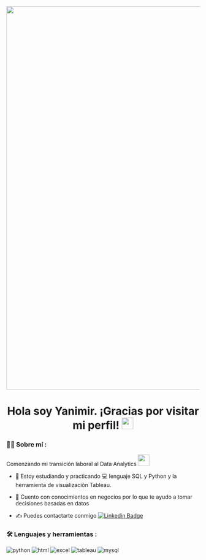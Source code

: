 <div id="header" align="center">
  <img src="https://github.com/YanimirSalazar/yanimirsalazar/assets/125751316/5ff784d4-f7e3-4561-8bdd-fefb3d2632fa" width="1000"/>
</div>
<div id="badges" align="center">
<img src="https://visitor-badge-reloaded.herokuapp.com/badge?page_id=noelianav91.noelianav91&color=00cf00" alt=""/>
  <h1>
  Hola soy Yanimir. ¡Gracias por visitar mi perfil!
  <img src="https://media.giphy.com/media/hvRJCLFzcasrR4ia7z/giphy.gif" width="30px"/>
</h1>

 <div id="header" align="left">

### :woman_technologist: Sobre mí :
   Comenzando mi transición laboral al Data Analytics <img src="https://media.giphy.com/media/WUlplcMpOCEmTGBtBW/giphy.gif" width="30">

* :seedling: Estoy estudiando y practicando :computer: lenguaje SQL y Python y la herramienta de visualización Tableau.

* 🚀 Cuento con conocimientos en negocios por lo que te ayudo a tomar decisiones basadas en datos 

* ✍️ Puedes contactarte conmigo [![Linkedin Badge](https://img.shields.io/badge/-Yanimir-blue?style=flat&logo=Linkedin&logoColor=white)](https://www.linkedin.com/in/yanimirsalazar/)
   
### :hammer_and_wrench: Lenguajes y herramientas :
   <div id="header" align="left">
    <img src="https://img.shields.io/badge/Python-3776AB?style=for-the-badge&logo=python&logoColor=white" alt="python"/>
  </a>
    <img src="https://img.shields.io/badge/HTML-239120?style=for-the-badge&logo=html5&logoColor=white" alt="html"/>
  </a>
 <img src="https://img.shields.io/badge/Microsoft_Excel-217346?style=for-the-badge&logo=microsoft-excel&logoColor=white" alt="excel"/>
  </a>
 <img src="https://img.shields.io/badge/Tableau-E97627?style=for-the-badge&logo=Tableau&logoColor=white" alt="tableau"/>
  </a>
 <img decoding="async" src="https://img.shields.io/badge/MySQL-6DB33F?style=for-the-badge&logo=mysql&logoColor=white" alt="mysql"/>
  </a>
</div>
